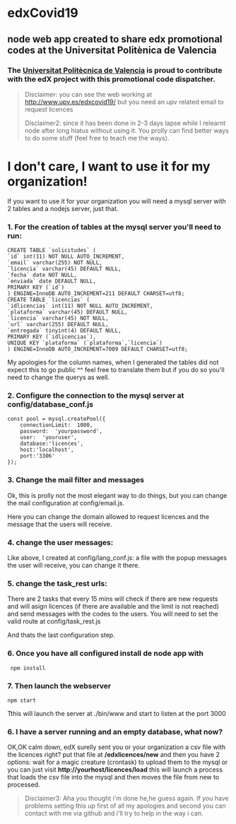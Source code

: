 
# edxCovid19

  

## node web app created to share edx promotional codes at the Universitat Politènica de Valencia

  ### The [Universitat Politècnica de Valencia](https://www.upv.es/) is proud to contribute with the edX project with this promotional code dispatcher.

> Disclaimer: you can see the web working at
> http://www.upv.es/edxcovid19/ but you need an upv related email to
> request licences
> 
> 
> 
> Disclaimer2: since it has been done in 2-3 days lapse while I relearnt
> node after long hiatus without using it. You prolly can find better
> ways to do some stuff (feel free to teach me the ways).

  

# I don't care, I want to use it for my organization!

  

If you want to use it for your organization you will need a mysql server with 2 tables and a nodejs server, just that.

###  1. For the creation of tables at the mysql server you'll need to run:

    CREATE TABLE `solicitudes` (  
    `id` int(11) NOT NULL AUTO_INCREMENT,  
    `email` varchar(255) NOT NULL,  
    `licencia` varchar(45) DEFAULT NULL,  
    `fecha` date NOT NULL,  
    `enviada` date DEFAULT NULL,  
    PRIMARY KEY (`id`)  
    ) ENGINE=InnoDB AUTO_INCREMENT=211 DEFAULT CHARSET=utf8;
    CREATE TABLE `licencias` (  
    `idlicencias` int(11) NOT NULL AUTO_INCREMENT,  
    `plataforma` varchar(45) DEFAULT NULL,  
    `licencia` varchar(45) NOT NULL,  
    `url` varchar(255) DEFAULT NULL,  
    `entregada` tinyint(4) DEFAULT NULL,  
    PRIMARY KEY (`idlicencias`),  
    UNIQUE KEY `plataforma` (`plataforma`,`licencia`)  
    ) ENGINE=InnoDB AUTO_INCREMENT=7009 DEFAULT CHARSET=utf8;

My apologies for the column names, when I generated the tables did not expect this to go public ^^ feel free to translate them but if you do so you'll need to change the querys as well.

###  2. Configure the connection to the mysql server at config/database_conf.js

    const pool = mysql.createPool({    
	    connectionLimit:  1000,    
	    password:  'yourpassword',    
	    user:  'youruser',    
	    database:'licences',    
	    host:'localhost',    
	    port:'3306'    
    });



### 3. Change the mail filter and messages
Ok, this is prolly not the most elegant way to do things, but you can change the mail configuration at config/email.js.

Here you can change the domain allowed to request licences and the message that the users will receive.

### 4. change the user messages:
Like above, I created at config/lang_conf.js: a file with the popup messages the user will receive, you can change it there.

### 5. change the task_rest urls:

There are 2 tasks that every 15 mins will check if there are new requests and will asign licences (if there are available and the limit is not reached) and send messages with the codes to the users. You will need to set the valid route at config/task_rest.js

And thats the last configuration step.
 
 ### 6. Once you have all configured install de node app with

     npm install

 ### 7. Then launch the webserver  

    npm start

Tthis will launch the server at ./bin/www and start to listen at the port 3000

### 6. I have a server running and an empty database, what now?

OK,OK calm down, edX surelly sent you or your organization a csv file with the licences right? put that file at **/edxlicences/new** and then you have 2 options: wait for a magic creature (crontask) to upload them to the mysql or you can just visit **http://yourhost/licences/load** this will launch a process that loads the csv file into the mysql and then moves the file from new to processed.
 
 

> Disclaimer3: Aha you thought i'm done he,he guess again. If you have
> problems setting this up first of all my apologies and second you can
> contact with me via github and i'll try to help in the way i can.
